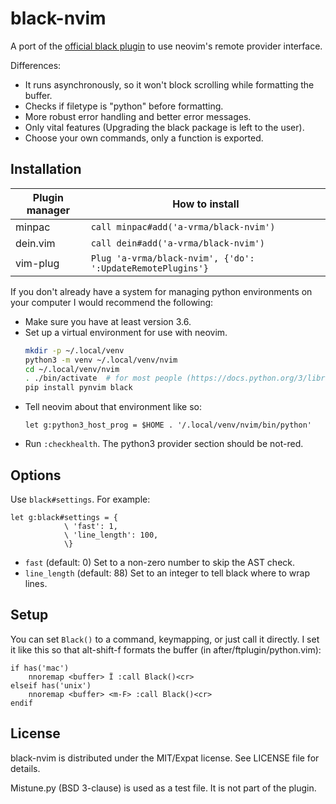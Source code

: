 black-nvim
==========
A port of the [official black plugin][1] to use neovim's remote provider interface.

Differences:
- It runs asynchronously, so it won't block scrolling while formatting the buffer.
- Checks if filetype is "python" before formatting.
- More robust error handling and better error messages.
- Only vital features (Upgrading the black package is left to the user).
- Choose your own commands, only a function is exported.

[1]: https://github.com/ambv/black/tree/master/plugin/black.vim

Installation
------------
| Plugin manager | How to install                                             |
|----------------|------------------------------------------------------------|
| minpac         | `call minpac#add('a-vrma/black-nvim')`                     |
| dein.vim       | `call dein#add('a-vrma/black-nvim')`                       |
| vim-plug       | `Plug 'a-vrma/black-nvim', {'do': ':UpdateRemotePlugins'}` |

If you don't already have a system for managing python environments on your computer
I would recommend the following:

- Make sure you have at least version 3.6.
- Set up a virtual environment for use with neovim.
  ```sh
  mkdir -p ~/.local/venv
  python3 -m venv ~/.local/venv/nvim
  cd ~/.local/venv/nvim
  . ./bin/activate  # for most people (https://docs.python.org/3/library/venv.html)
  pip install pynvim black
  ```
- Tell neovim about that environment like so:
  ```vim
  let g:python3_host_prog = $HOME . '/.local/venv/nvim/bin/python'
  ```
- Run `:checkhealth`. The python3 provider section should be not-red.

Options
-------
Use `black#settings`. For example:

```
let g:black#settings = {
            \ 'fast': 1,
            \ 'line_length': 100,
            \}
```

- `fast` (default: 0)
  Set to a non-zero number to skip the AST check.
- `line_length` (default: 88)
  Set to an integer to tell black where to wrap lines.

Setup
-----
You can set `Black()` to a command, keymapping, or just call it directly.
I set it like this so that alt-shift-f formats the buffer
(in after/ftplugin/python.vim):

```vim
if has('mac')
    nnoremap <buffer> Ï :call Black()<cr>
elseif has('unix')
    nnoremap <buffer> <m-F> :call Black()<cr>
endif
```

License
-------
black-nvim is distributed under the MIT/Expat license.
See LICENSE file for details.

Mistune.py (BSD 3-clause) is used as a test file. It is not part of the plugin.
